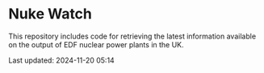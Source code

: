 # Nuke Watch

This repository includes code for retrieving the latest information available on the output of EDF nuclear power plants in the UK.

Last updated: 2024-11-20 05:14